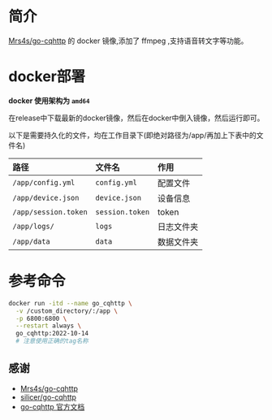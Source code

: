 # 简介
[Mrs4s/go-cqhttp](https://github.com/Mrs4s/go-cqhttp) 的 docker 镜像,添加了 ffmpeg ,支持语音转文字等功能。


# docker部署

**docker 使用架构为 `amd64`**

在release中下载最新的docker镜像，然后在docker中倒入镜像，然后运行即可。

以下是需要持久化的文件，均在工作目录下(即绝对路径为/app/再加上下表中的文件名)

| 路径                 | 文件名          | 作用       |
| :------------------- | :-------------- | :--------- |
| `/app/config.yml`    | `config.yml`    | 配置文件   |
| `/app/device.json`   | `device.json`   | 设备信息   |
| `/app/session.token` | `session.token` | token      |
| `/app/logs/`         | `logs`          | 日志文件夹 |
| `/app/data`          | `data`          | 数据文件夹 |

# 参考命令
```bash
docker run -itd --name go_cqhttp \
  -v /custom_directory/:/app \
  -p 6800:6800 \
  --restart always \
  go_cqhttp:2022-10-14
  # 注意使用正确的tag名称
```

## 感谢
  - [Mrs4s/go-cqhttp](https://github.com/Mrs4s/go-cqhttp)
  - [silicer/go-cqhttp](https://registry.hub.docker.com/r/silicer/go-cqhttp)
  - [go-cqhttp 官方文档](https://docs.go-cqhttp.org/)
